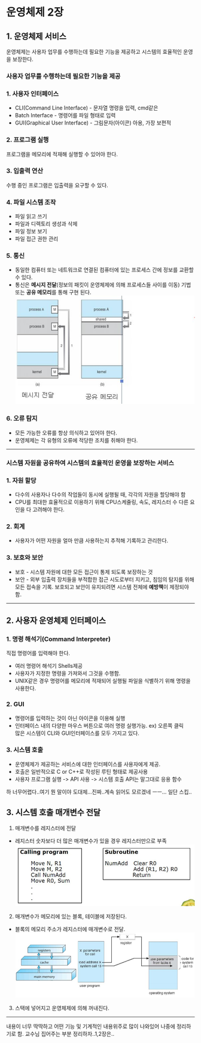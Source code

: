 # 운영체제 2장

## 1. 운영체제 서비스
운영체제는 사용자 업무를 수행하는데 필요한 기능을 제공하고 시스템의 효율적인 운영을 보장한다.

### 사용자 업무를 수행하는데 필요한 기능을 제공

### 1. 사용자 인터페이스
* CLI(Command Line Interface) - 문자열 명령을 입력, cmd같은
* Batch Interface - 명령어를 파일 형태로 입력
* GUI(Graphical User Interface) - 그림문자(아이콘) 아용, 가장 보편적

### 2. 프로그램 실행
프로그램을 메모리에 적재해 실행할 수 있어야 한다.

### 3. 입출력 연산
수행 중인 프로그램은 입출력을 요구할 수 있다. 

### 4. 파일 시스템 조작
* 파일 읽고 쓰기
* 파일과 디렉토리 생성과 삭제
* 파일 정보 보기
* 파일 접근 권한 관리

### 5. 통신
* 동일한 컴퓨터 또는 네트워크로 연결된 컴퓨터에 있는 프로세스 간에 정보를 교환할 수 있다.
* 통신은 **메시지 전달**(정보의 패킷이 운영체제에 의해 프로세스들 사이를 이동) 기법 또는 **공유 메모리**를 통해 구현 된다.
![통신](./Image/3/3-1.JPG)

### 6. 오류 탐지
* 모든 가능한 오류를 항상 의식하고 있어야 한다.
* 운영체제는 각 유형의 오류에 적당한 조치를 취해야 한다.

<hr>

### 시스템 자원을 공유하여 시스템의 효율적인 운영을 보장하는 서비스

### 1. 자원 할당
* 다수의 사용자나 다수의 작업들이 동시에 실행될 때, 각각의 자원을 할당해야 함
* CPU를 최대한 효율적으로 이용하기 위해 CPU스케쥴링, 속도, 레지스터 수 다른 요인을 다 고려해야 한다.

### 2. 회계
* 사용자가 어떤 자원을 얼마 만큼 사용하는지 추적해 기록하고 관리한다.

### 3. 보호와 보안
* 보호 - 시스템 자원에 대한 모든 접근이 통제 되도록 보장하는 것
* 보안 - 외부 입출력 장치들을 부적합한 접근 시도로부터 지키고, 침임의 탐지를 위해 모든 접속을 기록.
보호되고 보안이 유지되려면 시스템 전체에 **예방책**이 제정되야함.

<hr>

## 2. 사용자 운영체제 인터페이스

### 1. 명령 해석기(Command Interpreter)
직접 명령어를 입력해야 한다.
* 여러 명령어 해석기 Shells제공
* 사용자가 지정한 명령을 가져와서 그것을 수행함.
* UNIX같은 경우 명령어를 메모리에 적재되어 실행될 파일을 식별하기 위해 명령을 사용한다.

### 2. GUI
* 명령어를 입력하는 것이 아닌 아이콘을 이용해 실행
* 인터페이스 내의 다양한 마우스 버튼으로 여러 명령 실행가능. ex) 오른쪽 클릭
<br>많은 시스템이 CLI와 GUI인터페이스를 모두 가지고 있다.

### 3. 시스템 호출
* 운영체제가 제공하는 서비스에 대한 인터페이스를 사용자에게 제공.
* 호출은 일반적으로 C or C++로 작성된 루틴 형태로 제공사용
* 사용자 프로그램 실행 -> API 사용 -> 시스템 호출
API는 말그대로 응용 함수

하 너무어렵다..여기 뭔 말이야 도대체...진짜..계속 읽어도 모르겠네 ㅡㅡ...
일단 스킵..

## 3. 시스템 호출 매개변수 전달

1. 매개변수를 레지스터에 전달
  * 레지스터 숫자보다 더 많은 매개변수가 있을 경우 레지스터만으로 부족
![레지스터](./Image/3/3-2.JPG)<br>
2. 매개변수가 메모리에 있는 블록, 테이블에 저장된다.
  * 블록의 메모리 주소가 레지스터에 매개변수로 전달.
![테이블](./Image/3/3-3.JPG)<br>

3. 스택에 넣어지고 운영체제에 의해 꺼내진다.

------------------------------------------------------------------------------

내용이 너무 딱딱하고 어떤 기능 및 기계적인 내용위주로 많이 나와있어 나중에 정리하기로 함.
교수님 집어주는 부분 정리하자..1,2장은..



